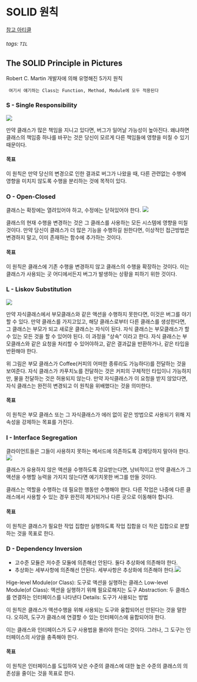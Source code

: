 # SOLID 원칙

[참고 아티클](https://medium.com/backticks-tildes/the-s-o-l-i-d-principles-in-pictures-b34ce2f1e898)
###### tags: `TIL`

## The SOLID Principle in Pictures

Robert C. Martin 개발자에 의해 유명해진 5가지 원칙

     여기서 얘기하는 Class는 Function, Method, Module에 모두 적용된다

### S - Single Responsibility
![](https://i.imgur.com/J5HVKFA.png)

만약 클래스가 많은 책임을 지니고 있다면, 버그가 일어날 가능성이 높아진다. 왜냐하면 클래스의 책임중 하나를 바꾸는 것은 당신이 모르게 다른 책임들에 영향을 미칠 수 있기 때문이다. 
#### 목표
이 원칙은 만약 당신의 변경으로 인한 결과로 버그가 나왔을 때, 다른 관련없는 수행에 영향을 미치지 않도록 수행을 분리하는 것에 목적이 있다. 

### O - Open-Closed
클래스는 확장에는 열려있어야 하고, 수정에는 닫혀있어야 한다. 
![](https://i.imgur.com/ZBeUEug.png)

클래스의 현재 수행을 변경하는 것은 그 클래스를 사용하는 모든 시스템에 영향을 미칠 것이다. 
만약 당신이 클래스가 더 많은 기능을 수행하길 원한다면, 이상적인 접근방법은 변경하지 말고, 이미 존재하는 함수에 추가하는 것이다. 

#### 목표
이 원칙은 클래스에 기존 수행을 변경하지 않고 클래스의 수행을 확장하는 것이다. 이는 클래스가 사용되는 곳 어디에서든지 버그가 발생하는 상황을 피하기 위한 것이다.

### L - Liskov Substitution
![](https://i.imgur.com/YE2rs2M.png)


만약 자식클래스에서 부모클래스와 같은 액션을 수행하지 못한다면, 이것은 버그를 야기할 수 있다. 
만약 클래스를 가지고있고, 해당 클래스로부터 다른 클래스를 생성한다면, 그 클래스는 부모가 되고 새로운 클래스는 자식이 된다. 자식 클래스는 부모클래스가 할 수 있는 모든 것을 할 수 있어야 된다. 이 과정을 "상속" 이라고 한다.
자식 클래스는 부모클래스와 같은 요청을 처리할 수 있어야하고, 같은 결과값을 반환하거나, 같은 타입을 반환해야 한다.


위 그림은 부모 클래스가 Coffee(커피의 어떠한 종류라도 가능하다)를 전달하는 것을 보여준다. 자식 클래스가 카푸치노를 전달하는 것은 커피의 구체적인 타입이니 가능하지만, 물을 전달하는 것은 허용되지 않는다. 
만약 자식클래스가 이 요청을 받지 않았다면, 자식 클래스는 완전히 변경되고 이 원칙을 위배했다는 것을 의미한다. 

#### 목표
이 원칙은 부모 클래스 또는 그 자식클래스가 에러 없이 같은 방법으로 사용되기 위해 지속성을 강제하는 목표를 가진다. 

### I - Interface Segregation
클라이언트들은 그들이 사용하지 못하는 메서드에 의존하도록 강제당하지 말아야 한다.
![](https://i.imgur.com/mbomIkL.png)

클래스가 유용하지 않은 액션을 수행하도록 강요받는다면, 낭비적이고 만약 클래스가 그 액션을 수행할 능력을 가지지 않는다면 예기치못한 버그를 만들 것이다.

클래스는 역할을 수행하는 데 필요한 행동만 수행해야 한다. 다른 작업은 나중에 다른 클래스에서 사용할 수 있는 경우 완전히 제거되거나 다른 곳으로 이동해야 합니다.

#### 목표
이 원칙은 클래스가 필요한 작업 집합만 실행하도록 작업 집합을 더 작은 집합으로 분할하는 것을 목표로 한다.

### D - Dependency Inversion
- 고수준 모듈은 저수준 모듈에 의존해선 안된다. 둘다 추상화에 의존해야 한다.
- 추상화는 세부사항에 의존해선 안된다. 세부사항은 추상화에 의존해야 한다.![](https://i.imgur.com/3BF2awf.png)

Hige-level Module(or Class): 도구로 액션을 실행하는 클래스
Low-level Module(of Class): 액션을 실행하기 위해 필요로해지는 도구
Abstraction: 두 클래스를 연결하는 인터페이스를 나타낸다
Details: 도구가 사용되는 방법

이 원칙은 클래스가 액션수행을 위해 사용되는 도구와 융합되어선 안된다는 것을 말한다. 
오히려, 도구가 클래스에 연결할 수 있는 인터페이스에 융합되어야 한다.

이는 클래스와 인터페이스가 도구 사용법을 몰라야 한다는 것이다. 그러나, 그 도구는 인터페이스의 사양을 충족해야 한다.

#### 목표

이 원칙은 인터페이스를 도입하여 낮은 수준의 클래스에 대한 높은 수준의 클래스의 의존성을 줄이는 것을 목표로 한다.

